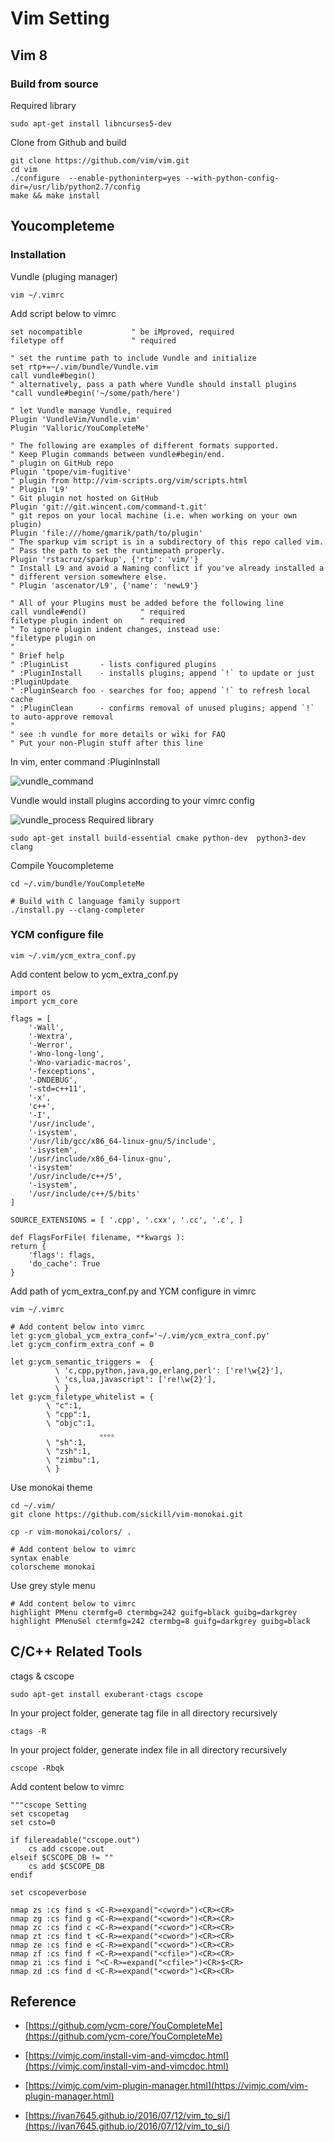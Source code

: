 # Vim Setting

## Vim 8
### Build from source

Required library

    sudo apt-get install libncurses5-dev


Clone from Github and build

    git clone https://github.com/vim/vim.git
    cd vim
    ./configure  --enable-pythoninterp=yes --with-python-config-dir=/usr/lib/python2.7/config
    make && make install
## Youcompleteme

### Installation
Vundle (pluging manager)
 

    vim ~/.vimrc

Add script below to vimrc

    set nocompatible           " be iMproved, required
    filetype off               " required

    " set the runtime path to include Vundle and initialize
    set rtp+=~/.vim/bundle/Vundle.vim
    call vundle#begin()
    " alternatively, pass a path where Vundle should install plugins
    "call vundle#begin('~/some/path/here')

    " let Vundle manage Vundle, required
    Plugin 'VundleVim/Vundle.vim'
    Plugin 'Valloric/YouCompleteMe'

    " The following are examples of different formats supported.
    " Keep Plugin commands between vundle#begin/end.
    " plugin on GitHub repo
    Plugin 'tpope/vim-fugitive'
    " plugin from http://vim-scripts.org/vim/scripts.html
    " Plugin 'L9'
    " Git plugin not hosted on GitHub
    Plugin 'git://git.wincent.com/command-t.git'
    " git repos on your local machine (i.e. when working on your own plugin)
    Plugin 'file:///home/gmarik/path/to/plugin'
    " The sparkup vim script is in a subdirectory of this repo called vim.
    " Pass the path to set the runtimepath properly.
    Plugin 'rstacruz/sparkup', {'rtp': 'vim/'}
    " Install L9 and avoid a Naming conflict if you've already installed a
    " different version somewhere else.
    " Plugin 'ascenator/L9', {'name': 'newL9'}

    " All of your Plugins must be added before the following line
    call vundle#end()            " required
    filetype plugin indent on    " required
    " To ignore plugin indent changes, instead use:
    "filetype plugin on
    "
    " Brief help
    " :PluginList       - lists configured plugins
    " :PluginInstall    - installs plugins; append `!` to update or just :PluginUpdate
    " :PluginSearch foo - searches for foo; append `!` to refresh local cache
    " :PluginClean      - confirms removal of unused plugins; append `!` to auto-approve removal
    "
    " see :h vundle for more details or wiki for FAQ
    " Put your non-Plugin stuff after this line

In vim, enter command :PluginInstall

![vundle_command](img/vundle_command.PNG)

Vundle would install plugins according to your vimrc config

![vundle_process](img/vundle_process.PNG)
Required library

    sudo apt-get install build-essential cmake python-dev  python3-dev clang

Compile Youcompleteme

    cd ~/.vim/bundle/YouCompleteMe

    # Build with C language family support
    ./install.py --clang-completer


### YCM configure file

    vim ~/.vim/ycm_extra_conf.py

Add content below to ycm_extra_conf.py

    import os
    import ycm_core

    flags = [
        '-Wall',
        '-Wextra',
        '-Werror',
        '-Wno-long-long',
        '-Wno-variadic-macros',
        '-fexceptions',
        '-DNDEBUG',
        '-std=c++11',
        '-x',
        'c++',
        '-I',
        '/usr/include',
        '-isystem',
        '/usr/lib/gcc/x86_64-linux-gnu/5/include',
        '-isystem',
        '/usr/include/x86_64-linux-gnu',
        '-isystem'
        '/usr/include/c++/5',
        '-isystem',
        '/usr/include/c++/5/bits'
    ]

    SOURCE_EXTENSIONS = [ '.cpp', '.cxx', '.cc', '.c', ]

    def FlagsForFile( filename, **kwargs ):
    return {
        'flags': flags,
        'do_cache': True
    }

Add path of ycm_extra_conf.py and YCM configure in vimrc

    vim ~/.vimrc

    # Add content below into vimrc
    let g:ycm_global_ycm_extra_conf='~/.vim/ycm_extra_conf.py'
    let g:ycm_confirm_extra_conf = 0

    let g:ycm_semantic_triggers =  {
              \ 'c,cpp,python,java,go,erlang,perl': ['re!\w{2}'],
              \ 'cs,lua,javascript': ['re!\w{2}'],
              \ }
    let g:ycm_filetype_whitelist = { 
			\ "c":1,
			\ "cpp":1, 
			\ "objc":1,
                        。。。。
			\ "sh":1,
			\ "zsh":1,
			\ "zimbu":1,
			\ }


Use monokai theme
    
    cd ~/.vim/
    git clone https://github.com/sickill/vim-monokai.git

    cp -r vim-monokai/colors/ .

    # Add content below to vimrc
    syntax enable
    colorscheme monokai

Use grey style menu 

    # Add content below to vimrc
    highlight PMenu ctermfg=0 ctermbg=242 guifg=black guibg=darkgrey
    highlight PMenuSel ctermfg=242 ctermbg=8 guifg=darkgrey guibg=black

## C/C++ Related Tools

ctags & cscope


    sudo apt-get install exuberant-ctags cscope

In your project folder, generate tag file in all directory recursively

    ctags -R

In your project folder, generate index file in all directory recursively
    
    cscope -Rbqk

Add content below to vimrc

    """cscope Setting
    set cscopetag
    set csto=0

    if filereadable("cscope.out")
        cs add cscope.out   
    elseif $CSCOPE_DB != ""
        cs add $CSCOPE_DB
    endif

    set cscopeverbose

    nmap zs :cs find s <C-R>=expand("<cword>")<CR><CR>
    nmap zg :cs find g <C-R>=expand("<cword>")<CR><CR>
    nmap zc :cs find c <C-R>=expand("<cword>")<CR><CR>
    nmap zt :cs find t <C-R>=expand("<cword>")<CR><CR>
    nmap ze :cs find e <C-R>=expand("<cword>")<CR><CR>
    nmap zf :cs find f <C-R>=expand("<cfile>")<CR><CR>
    nmap zi :cs find i ^<C-R>=expand("<cfile>")<CR>$<CR>
    nmap zd :cs find d <C-R>=expand("<cword>")<CR><CR>



## Reference
- [https://github.com/ycm-core/YouCompleteMe](https://github.com/ycm-core/YouCompleteMe)
- [https://vimjc.com/install-vim-and-vimcdoc.html](https://vimjc.com/install-vim-and-vimcdoc.html)
- [https://vimjc.com/vim-plugin-manager.html](https://vimjc.com/vim-plugin-manager.html)

- [https://ivan7645.github.io/2016/07/12/vim_to_si/](https://ivan7645.github.io/2016/07/12/vim_to_si/)